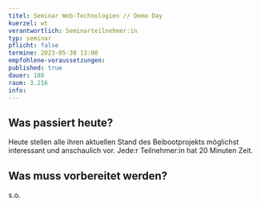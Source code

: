 ```yaml
---
titel: Seminar Web-Technologien // Demo Day
kuerzel: wt
verantwortlich: Seminarteilnehmer:in
typ: seminar
pflicht: false
termine: 2023-05-30 13:00
empfohlene-voraussetzungen: 
published: true
dauer: 180
raum: 3.216
info: 
---
```


## Was passiert heute?

Heute stellen alle ihren aktuellen Stand des Beibootprojekts möglichst interessant und anschaulich vor. Jede:r Teilnehmer:in hat 20 Minuten Zeit.

## Was muss vorbereitet werden?

s.o.

